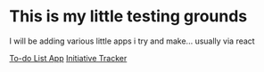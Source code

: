 This is my little testing grounds  
=====
I will be adding various little apps i try and make... usually via react

[To-do List App](/todo/)
[Initiative Tracker](/initiative-tracker/index.html)